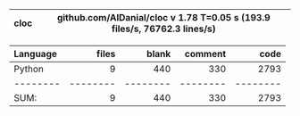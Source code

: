 cloc|github.com/AlDanial/cloc v 1.78  T=0.05 s (193.9 files/s, 76762.3 lines/s)
--- | ---

Language|files|blank|comment|code
:-------|-------:|-------:|-------:|-------:
Python|9|440|330|2793
--------|--------|--------|--------|--------
SUM:|9|440|330|2793
